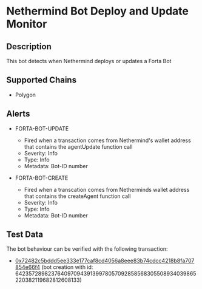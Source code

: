 # Nethermind Bot Deploy and Update Monitor

## Description

This bot detects when Nethermind deploys or updates a Forta Bot

## Supported Chains

- Polygon

## Alerts

- FORTA-BOT-UPDATE
  - Fired when a transaction comes from Nethermind's wallet address that contains the agentUpdate function call
  - Severity: Info
  - Type: Info
  - Metadata: Bot-ID number

- FORTA-BOT-CREATE
  - Fired when a transcation comes from Netherminds wallet address that contains the createAgent function call
  - Severity: Info
  - Type: Info
  - Metadata: Bot-ID number
  
## Test Data

The bot behaviour can be verified with the following transaction:

- [0x72482c5bddd5ee333e177caf8cd4056a8eee83b74cdcc4218b8fa707854e66f4](https://polygonscan.com/tx/0x72482c5bddd5ee333e177caf8cd4056a8eee83b74cdcc4218b8fa707854e66f4) (bot creation with id: 64235728982376409709439139978057092858568305508934039865220382119682812608133)

